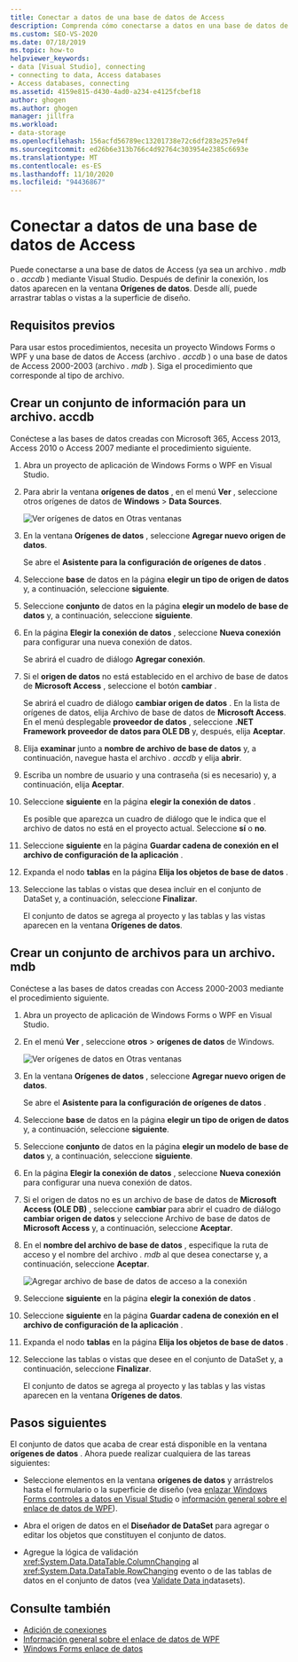 ```yaml
---
title: Conectar a datos de una base de datos de Access
description: Comprenda cómo conectarse a datos en una base de datos de Access (un archivo. mdb o. accdb. File) en Visual Studio.
ms.custom: SEO-VS-2020
ms.date: 07/18/2019
ms.topic: how-to
helpviewer_keywords:
- data [Visual Studio], connecting
- connecting to data, Access databases
- Access databases, connecting
ms.assetid: 4159e815-d430-4ad0-a234-e4125fcbef18
author: ghogen
ms.author: ghogen
manager: jillfra
ms.workload:
- data-storage
ms.openlocfilehash: 156acfd56789ec13201738e72c6df283e257e94f
ms.sourcegitcommit: ed26b6e313b766c4d92764c303954e2385c6693e
ms.translationtype: MT
ms.contentlocale: es-ES
ms.lasthandoff: 11/10/2020
ms.locfileid: "94436867"
---
```

# <a name="connect-to-data-in-an-access-database"></a>Conectar a datos de una base de datos de Access

Puede conectarse a una base de datos de Access (ya sea un archivo *. mdb* o *. accdb* ) mediante Visual Studio. Después de definir la conexión, los datos aparecen en la ventana **Orígenes de datos**. Desde allí, puede arrastrar tablas o vistas a la superficie de diseño.

## <a name="prerequisites"></a>Requisitos previos

Para usar estos procedimientos, necesita un proyecto Windows Forms o WPF y una base de datos de Access (archivo *. accdb* ) o una base de datos de Access 2000-2003 (archivo *. mdb* ). Siga el procedimiento que corresponde al tipo de archivo.

## <a name="create-a-dataset-for-an-accdb-file"></a>Crear un conjunto de información para un archivo. accdb

Conéctese a las bases de datos creadas con Microsoft 365, Access 2013, Access 2010 o Access 2007 mediante el procedimiento siguiente.

1. Abra un proyecto de aplicación de Windows Forms o WPF en Visual Studio.

2. Para abrir la ventana **orígenes de datos** , en el menú **Ver** , seleccione otros orígenes de datos de **Windows**  >  **Data Sources**.

   ![Ver orígenes de datos en Otras ventanas](../data-tools/media/viewdatasources.png)

3. En la ventana **Orígenes de datos** , seleccione **Agregar nuevo origen de datos**.

   Se abre el **Asistente para la configuración de orígenes de datos** .

4. Seleccione **base** de datos en la página **elegir un tipo de origen de datos** y, a continuación, seleccione **siguiente**.

5. Seleccione **conjunto** de datos en la página **elegir un modelo de base de datos** y, a continuación, seleccione **siguiente**.

6. En la página **Elegir la conexión de datos** , seleccione **Nueva conexión** para configurar una nueva conexión de datos.

   Se abrirá el cuadro de diálogo **Agregar conexión**.

7. Si el **origen de datos** no está establecido en el archivo de base de datos de **Microsoft Access** , seleccione el botón **cambiar** .

   Se abrirá el cuadro de diálogo **cambiar origen de datos** . En la lista de orígenes de datos, elija Archivo de base de datos de **Microsoft Access**. En el menú desplegable **proveedor de datos** , seleccione **.NET Framework proveedor de datos para OLE DB** y, después, elija **Aceptar**.

8. Elija **examinar** junto a **nombre de archivo de base de datos** y, a continuación, navegue hasta el archivo *. accdb* y elija **abrir**.

9. Escriba un nombre de usuario y una contraseña (si es necesario) y, a continuación, elija **Aceptar**.

10. Seleccione **siguiente** en la página **elegir la conexión de datos** .

    Es posible que aparezca un cuadro de diálogo que le indica que el archivo de datos no está en el proyecto actual. Seleccione **sí** o **no**.

11. Seleccione **siguiente** en la página **Guardar cadena de conexión en el archivo de configuración de la aplicación** .

12. Expanda el nodo **tablas** en la página **Elija los objetos de base de datos** .

13. Seleccione las tablas o vistas que desea incluir en el conjunto de DataSet y, a continuación, seleccione **Finalizar**.

    El conjunto de datos se agrega al proyecto y las tablas y las vistas aparecen en la ventana **Orígenes de datos**.

## <a name="create-a-dataset-for-an-mdb-file"></a>Crear un conjunto de archivos para un archivo. mdb

Conéctese a las bases de datos creadas con Access 2000-2003 mediante el procedimiento siguiente.

1. Abra un proyecto de aplicación de Windows Forms o WPF en Visual Studio.

2. En el menú **Ver** , seleccione **otros**  >  **orígenes de datos** de Windows.

   ![Ver orígenes de datos en Otras ventanas](../data-tools/media/viewdatasources.png)

3. En la ventana **Orígenes de datos** , seleccione **Agregar nuevo origen de datos**.

    Se abre el **Asistente para la configuración de orígenes de datos** .

4. Seleccione **base** de datos en la página **elegir un tipo de origen de datos** y, a continuación, seleccione **siguiente**.

5. Seleccione **conjunto** de datos en la página **elegir un modelo de base de datos** y, a continuación, seleccione **siguiente**.

6. En la página **Elegir la conexión de datos** , seleccione **Nueva conexión** para configurar una nueva conexión de datos.

7. Si el origen de datos no es un archivo de base de datos de **Microsoft Access (OLE DB)** , seleccione **cambiar** para abrir el cuadro de diálogo **cambiar origen de datos** y seleccione Archivo de base de datos de **Microsoft Access** y, a continuación, seleccione **Aceptar**.

8. En el **nombre del archivo de base de datos** , especifique la ruta de acceso y el nombre del archivo *. mdb* al que desea conectarse y, a continuación, seleccione **Aceptar**.

   ![Agregar archivo de base de datos de acceso a la conexión](../data-tools/media/add-connection-access-db.png)

9. Seleccione **siguiente** en la página **elegir la conexión de datos** .

10. Seleccione **siguiente** en la página **Guardar cadena de conexión en el archivo de configuración de la aplicación** .

11. Expanda el nodo **tablas** en la página **Elija los objetos de base de datos** .

12. Seleccione las tablas o vistas que desee en el conjunto de DataSet y, a continuación, seleccione **Finalizar**.

    El conjunto de datos se agrega al proyecto y las tablas y las vistas aparecen en la ventana **Orígenes de datos**.

## <a name="next-steps"></a>Pasos siguientes

El conjunto de datos que acaba de crear está disponible en la ventana **orígenes de datos** . Ahora puede realizar cualquiera de las tareas siguientes:

- Seleccione elementos en la ventana **orígenes de datos** y arrástrelos hasta el formulario o la superficie de diseño (vea [enlazar Windows Forms controles a datos en Visual Studio](../data-tools/bind-windows-forms-controls-to-data-in-visual-studio.md) o [información general sobre el enlace de datos de WPF](/dotnet/desktop-wpf/data/data-binding-overview)).

- Abra el origen de datos en el **Diseñador de DataSet** para agregar o editar los objetos que constituyen el conjunto de datos.

- Agregue la lógica de validación <xref:System.Data.DataTable.ColumnChanging> al <xref:System.Data.DataTable.RowChanging> evento o de las tablas de datos en el conjunto de datos (vea [Validate Data in](../data-tools/validate-data-in-datasets.md)datasets).

## <a name="see-also"></a>Consulte también

- [Adición de conexiones](../data-tools/add-new-connections.md)
- [Información general sobre el enlace de datos de WPF](/dotnet/framework/wpf/data/data-binding-overview)
- [Windows Forms enlace de datos](/dotnet/framework/winforms/data-binding-and-windows-forms)
